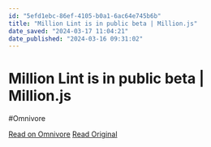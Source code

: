 ```yaml
---
id: "5efd1ebc-86ef-4105-b0a1-6ac64e745b6b"
title: "Million Lint is in public beta | Million.js"
date_saved: "2024-03-17 11:04:21"
date_published: "2024-03-16 09:31:02"
---
```


# Million Lint is in public beta | Million.js
#Omnivore

[Read on Omnivore](https://omnivore.app/me/million-lint-is-in-public-beta-million-js-18e4c158104)
[Read Original](https://million.dev/blog/lint.en-US)

